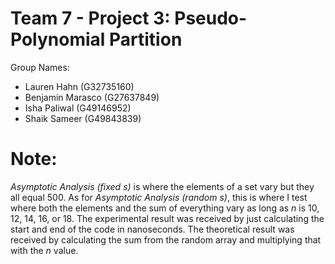 # Team 7 - Project 3: Pseudo-Polynomial Partition
Group Names: 
- Lauren Hahn (G32735160)
- Benjamin Marasco (G27637849)
- Isha Paliwal (G49146952)
- Shaik Sameer (G49843839)

# Note:
_Asymptotic Analysis (fixed s)_ is where the elements of a set vary but they all equal 500. As for _Asymptotic Analysis (random s)_, this is where I test where both the elements and the sum of everything vary as long as _n_ is 10, 12, 14, 16, or 18. The experimental result was received by just calculating the start and end of the code in nanoseconds. The theoretical result was received by calculating the sum from the random array and multiplying that with the _n_ value.
